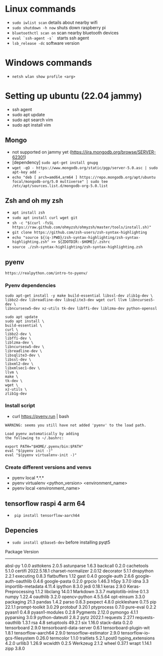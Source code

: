# Linux commands

- `sudo iwlist scan` details about nearby wifi
- `sudo shutdown -h now` shuts down raspberry pi
- `bluetoothctl scan on` scan nearby bluetooth devices
- ```eval `ssh-agent -s` ``` starts ssh agent
- `lsb_release -dc` software version

# Windows commands
- `netsh wlan show profile <arg>`

# Setting up ubuntu (22.04 jammy)
- ssh agent
- sudo apt update
- sudo apt search vim
- sudo apt install vim


## Mongo
- not supported on jammy yet (https://jira.mongodb.org/browse/SERVER-62301)
- [dependency] `sudo apt-get install gnupg`
- `wget -qO - https://www.mongodb.org/static/pgp/server-5.0.asc | sudo apt-key add -`
- `echo "deb [ arch=amd64,arm64 ] https://repo.mongodb.org/apt/ubuntu focal/mongodb-org/5.0 multiverse" | sudo tee /etc/apt/sources.list.d/mongodb-org-5.0.list`





## Zsh and oh my zsh
- `apt install zsh`
- `sudo apt install curl wget git`
- `sh -c "$(curl -fsSL https://raw.github.com/ohmyzsh/ohmyzsh/master/tools/install.sh)"`
- `git clone https://github.com/zsh-users/zsh-syntax-highlighting`
- `echo "source ${(q-)PWD}/zsh-syntax-highlighting/zsh-syntax-highlighting.zsh" >> ${ZDOTDIR:-$HOME}/.zshrc`
- `source ./zsh-syntax-highlighting/zsh-syntax-highlighting.zsh`


## pyenv
``https://realpython.com/intro-to-pyenv/``
### Pyenv dependencies
```
sudo apt-get install -y make build-essential libssl-dev zlib1g-dev \
libbz2-dev libreadline-dev libsqlite3-dev wget curl llvm libncurses5-dev \
libncursesw5-dev xz-utils tk-dev libffi-dev liblzma-dev python-openssl
```

``` 
sudo apt update
sudo apt install \
build-essential \
curl \
libbz2-dev \
libffi-dev \
liblzma-dev \
libncursesw5-dev \
libreadline-dev \
libsqlite3-dev \
libssl-dev \
libxml2-dev \
libxmlsec1-dev \
llvm \
make \
tk-dev \
wget \
xz-utils \
zlib1g-dev 
```


### Install script
- curl https://pyenv.run | bash
```
WARNING: seems you still have not added 'pyenv' to the load path.

Load pyenv automatically by adding
the following to ~/.bashrc:

export PATH="$HOME/.pyenv/bin:$PATH"
eval "$(pyenv init -)"
eval "$(pyenv virtualenv-init -)"
```
### Create different versions and venvs
- pyenv local \*.\*.*
- pyenv virtualenv <python_version> <environment_name>
- pyenv local <environment_name>

## tensorflow raspi 4 arm 64
-  ` pip install tensorflow-aarch64`

## Depencies

- `sudo install qtbase5-dev` before installing pyqt5

Package                      Version
---------------------------- -----------
absl-py                      1.0.0
asttokens                    2.0.5
astunparse                   1.6.3
backcall                     0.2.0
cachetools                   5.1.0
certifi                      2022.5.18.1
charset-normalizer           2.0.12
decorator                    5.1.1
dnspython                    2.2.1
executing                    0.8.3
flatbuffers                  1.12
gast                         0.4.0
google-auth                  2.6.6
google-auth-oauthlib         0.4.6
google-pasta                 0.2.0
grpcio                       1.46.3
h5py                         3.7.0
idna                         3.3
importlib-metadata           4.11.4
ipython                      8.3.0
jedi                         0.18.1
keras                        2.9.0
Keras-Preprocessing          1.1.2
libclang                     14.0.1
Markdown                     3.3.7
matplotlib-inline            0.1.3
numpy                        1.22.4
oauthlib                     3.2.0
opencv-python                4.5.5.64
opt-einsum                   3.3.0
packaging                    21.3
pandas                       1.4.2
parso                        0.8.3
pexpect                      4.8.0
pickleshare                  0.7.5
pip                          22.1.1
prompt-toolkit               3.0.29
protobuf                     3.20.1
ptyprocess                   0.7.0
pure-eval                    0.2.2
pyasn1                       0.4.8
pyasn1-modules               0.2.8
Pygments                     2.12.0
pymongo                      4.1.1
pyparsing                    3.0.9
python-dateutil              2.8.2
pytz                         2022.1
requests                     2.27.1
requests-oauthlib            1.3.1
rsa                          4.8
setuptools                   49.2.1
six                          1.16.0
stack-data                   0.2.0
tensorboard                  2.9.0
tensorboard-data-server      0.6.1
tensorboard-plugin-wit       1.8.1
tensorflow-aarch64           2.9.0
tensorflow-estimator         2.9.0
tensorflow-io-gcs-filesystem 0.26.0
termcolor                    1.1.0
traitlets                    5.2.1.post0
typing_extensions            4.2.0
urllib3                      1.26.9
wcwidth                      0.2.5
Werkzeug                     2.1.2
wheel                        0.37.1
wrapt                        1.14.1
zipp                         3.8.0

